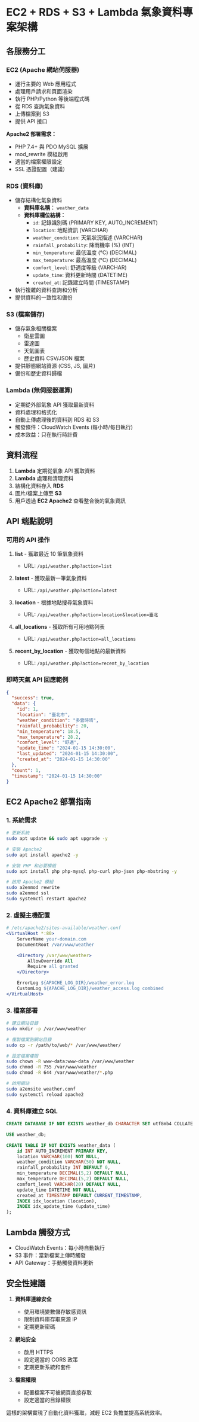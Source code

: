 # EC2 + RDS + S3 + Lambda 氣象資料專案架構

## 各服務分工

### EC2 (Apache 網站伺服器)

- 運行主要的 Web 應用程式
- 處理用戶請求和頁面渲染
- 執行 PHP/Python 等後端程式碼
- 從 RDS 查詢氣象資料
- 上傳檔案到 S3
- 提供 API 接口

**Apache2 部署需求：**

- PHP 7.4+ 與 PDO MySQL 擴展
- mod_rewrite 模組啟用
- 適當的檔案權限設定
- SSL 憑證配置（建議）

### RDS (資料庫)

- 儲存結構化氣象資料
  - **資料庫名稱：** `weather_data`
  - **資料庫欄位結構：**
    - `id`: 記錄識別碼 (PRIMARY KEY, AUTO_INCREMENT)
    - `location`: 地點資訊 (VARCHAR)
    - `weather_condition`: 天氣狀況描述 (VARCHAR)
    - `rainfall_probability`: 降雨機率 (%) (INT)
    - `min_temperature`: 最低溫度 (°C) (DECIMAL)
    - `max_temperature`: 最高溫度 (°C) (DECIMAL)
    - `comfort_level`: 舒適度等級 (VARCHAR)
    - `update_time`: 資料更新時間 (DATETIME)
    - `created_at`: 記錄建立時間 (TIMESTAMP)
- 執行複雜的資料查詢和分析
- 提供資料的一致性和備份

### S3 (檔案儲存)

- 儲存氣象相關檔案
  - 衛星雲圖
  - 雷達圖
  - 天氣圖表
  - 歷史資料 CSV/JSON 檔案
- 提供靜態網站資源 (CSS, JS, 圖片)
- 備份和歷史資料歸檔

### Lambda (無伺服器運算)

- 定期從外部氣象 API 獲取最新資料
- 資料處理和格式化
- 自動上傳處理後的資料到 RDS 和 S3
- 觸發條件：CloudWatch Events (每小時/每日執行)
- 成本效益：只在執行時計費

## 資料流程

1. **Lambda** 定期從氣象 API 獲取資料
2. **Lambda** 處理和清理資料
3. 結構化資料存入 **RDS**
4. 圖片/檔案上傳至 **S3**
5. 用戶透過 **EC2 Apache2** 查看整合後的氣象資訊

## API 端點說明

### 可用的 API 操作

1. **list** - 獲取最近 10 筆氣象資料

   - URL: `/api/weather.php?action=list`

2. **latest** - 獲取最新一筆氣象資料

   - URL: `/api/weather.php?action=latest`

3. **location** - 根據地點搜尋氣象資料

   - URL: `/api/weather.php?action=location&location=臺北`

4. **all_locations** - 獲取所有可用地點列表

   - URL: `/api/weather.php?action=all_locations`

5. **recent_by_location** - 獲取每個地點的最新資料
   - URL: `/api/weather.php?action=recent_by_location`

### 即時天氣 API 回應範例

```json
{
  "success": true,
  "data": {
    "id": 1,
    "location": "臺北市",
    "weather_condition": "多雲時晴",
    "rainfall_probability": 20,
    "min_temperature": 18.5,
    "max_temperature": 28.2,
    "comfort_level": "舒適",
    "update_time": "2024-01-15 14:30:00",
    "last_updated": "2024-01-15 14:30:00",
    "created_at": "2024-01-15 14:30:00"
  },
  "count": 1,
  "timestamp": "2024-01-15 14:30:00"
}
```

## EC2 Apache2 部署指南

### 1. 系統需求

```bash
# 更新系統
sudo apt update && sudo apt upgrade -y

# 安裝 Apache2
sudo apt install apache2 -y

# 安裝 PHP 和必要模組
sudo apt install php php-mysql php-curl php-json php-mbstring -y

# 啟用 Apache2 模組
sudo a2enmod rewrite
sudo a2enmod ssl
sudo systemctl restart apache2
```

### 2. 虛擬主機配置

```apache
# /etc/apache2/sites-available/weather.conf
<VirtualHost *:80>
    ServerName your-domain.com
    DocumentRoot /var/www/weather

    <Directory /var/www/weather>
        AllowOverride All
        Require all granted
    </Directory>

    ErrorLog ${APACHE_LOG_DIR}/weather_error.log
    CustomLog ${APACHE_LOG_DIR}/weather_access.log combined
</VirtualHost>
```

### 3. 檔案部署

```bash
# 建立網站目錄
sudo mkdir -p /var/www/weather

# 複製檔案到網站目錄
sudo cp -r /path/to/web/* /var/www/weather/

# 設定檔案權限
sudo chown -R www-data:www-data /var/www/weather
sudo chmod -R 755 /var/www/weather
sudo chmod -R 644 /var/www/weather/*.php

# 啟用網站
sudo a2ensite weather.conf
sudo systemctl reload apache2
```

### 4. 資料庫建立 SQL

```sql
CREATE DATABASE IF NOT EXISTS weather_db CHARACTER SET utf8mb4 COLLATE utf8mb4_unicode_ci;

USE weather_db;

CREATE TABLE IF NOT EXISTS weather_data (
    id INT AUTO_INCREMENT PRIMARY KEY,
    location VARCHAR(100) NOT NULL,
    weather_condition VARCHAR(50) NOT NULL,
    rainfall_probability INT DEFAULT 0,
    min_temperature DECIMAL(5,2) DEFAULT NULL,
    max_temperature DECIMAL(5,2) DEFAULT NULL,
    comfort_level VARCHAR(20) DEFAULT NULL,
    update_time DATETIME NOT NULL,
    created_at TIMESTAMP DEFAULT CURRENT_TIMESTAMP,
    INDEX idx_location (location),
    INDEX idx_update_time (update_time)
);
```

## Lambda 觸發方式

- CloudWatch Events：每小時自動執行
- S3 事件：當新檔案上傳時觸發
- API Gateway：手動觸發資料更新

## 安全性建議

1. **資料庫連線安全**

   - 使用環境變數儲存敏感資訊
   - 限制資料庫存取來源 IP
   - 定期更新密碼

2. **網站安全**

   - 啟用 HTTPS
   - 設定適當的 CORS 政策
   - 定期更新系統和套件

3. **檔案權限**
   - 配置檔案不可被網頁直接存取
   - 設定適當的目錄權限

這樣的架構實現了自動化資料獲取，減輕 EC2 負擔並提高系統效率。
